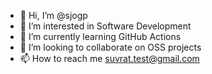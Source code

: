- 👋 Hi, I’m @sjogp
- 👀 I’m interested in Software Development
- 🌱 I’m currently learning GitHub Actions
- 💞️ I’m looking to collaborate on OSS projects
- 📫 How to reach me suvrat.test@gmail.com

<!---
sjogp/sjogp is a ✨ special ✨ repository because its `README.md` (this file) appears on your GitHub profile.
You can click the Preview link to take a look at your changes.
--->
